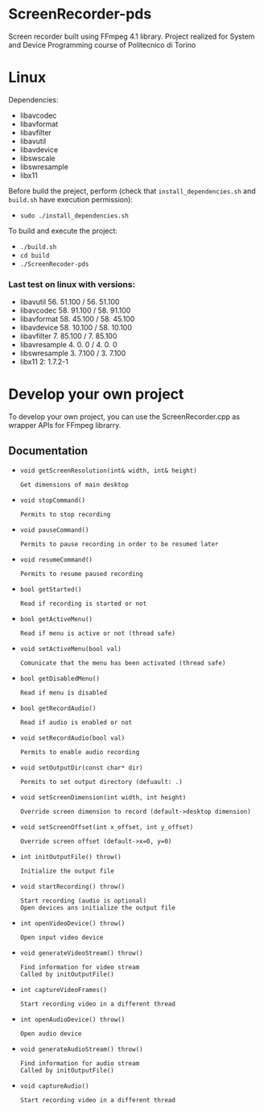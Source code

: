 # ScreenRecorder-pds

Screen recorder built using FFmpeg 4.1 library. Project realized for System and Device Programming course of Politecnico di Torino

# Linux
Dependencies:
- libavcodec
- libavformat
- libavfilter
- libavutil
- libavdevice
- libswscale
- libswresample
- libx11

Before build the preject, perform (check that ```install_dependencies.sh``` and ```build.sh``` have execution permission): 
- ```sudo ./install_dependencies.sh```

To build and execute the project:
- ```./build.sh```
- ```cd build```
- ```./ScreenRecoder-pds```

### Last test on linux with versions:

- libavutil      56. 51.100 / 56. 51.100
- libavcodec     58. 91.100 / 58. 91.100
- libavformat    58. 45.100 / 58. 45.100
- libavdevice    58. 10.100 / 58. 10.100
- libavfilter    7. 85.100 /  7. 85.100
- libavresample  4.  0.  0 /  4.  0.  0
- libswresample  3.  7.100 /  3.  7.100
- libx11         2: 1.7.2-1

# Develop your own project

To develop your own project, you can use the ScreenRecorder.cpp as wrapper APIs for FFmpeg librarry.

## Documentation

* `void getScreenResolution(int& width, int& height)`

      Get dimensions of main desktop

* `void stopCommand()`

      Permits to stop recording

* `void pauseCommand()`

      Permits to pause recording in order to be resumed later

* `void resumeCommand()`

      Permits to resume paused recording

* `bool getStarted()`

      Read if recording is started or not

* `bool getActiveMenu()`

      Read if menu is active or not (thread safe)

* `void setActiveMenu(bool val)`

      Comunicate that the menu has been activated (thread safe)

* `bool getDisabledMenu()`

      Read if menu is disabled

* `bool getRecordAudio()`

      Read if audio is enabled or not

* `void setRecordAudio(bool val)` 

      Permits to enable audio recording

* `void setOutputDir(const char* dir)` 

      Permits to set output directory (defuault: .)

* `void setScreenDimension(int width, int height)` 

      Override screen dimension to record (default->desktop dimension)

* `void setScreenOffset(int x_offset, int y_offset)`

      Override screen offset (default->x=0, y=0)

* `int initOutputFile() throw()` 

      Initialize the output file

* `void startRecording() throw()`

      Start recording (audio is optional)
      Open devices ans initialize the output file

* `int openVideoDevice() throw()`

      Open input video device

* `void generateVideoStream() throw()`

      Find information for video stream
      Called by initOutputFile()    

* `int captureVideoFrames()`

      Start recording video in a different thread

* `int openAudioDevice() throw()`

      Open audio device

* `void generateAudioStream() throw()`

      Find information for audio stream
      Called by initOutputFile()

* `void captureAudio()` 

      Start recording video in a different thread
